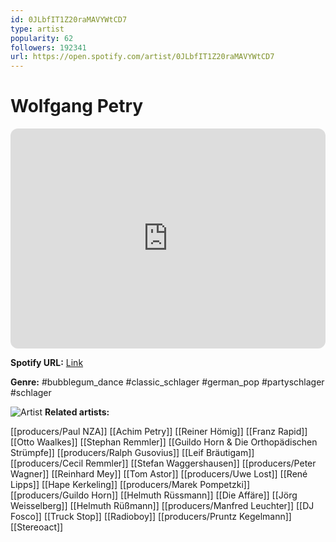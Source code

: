 ```yaml
---
id: 0JLbfIT1Z20raMAVYWtCD7
type: artist
popularity: 62
followers: 192341
url: https://open.spotify.com/artist/0JLbfIT1Z20raMAVYWtCD7
---
```

# Wolfgang Petry

<iframe style="border-radius:12px" src="https://open.spotify.com/embed/artist/0JLbfIT1Z20raMAVYWtCD7" width="100%" height="352" frameBorder="0" allowfullscreen="" allow="autoplay; clipboard-write; encrypted-media; fullscreen; picture-in-picture" loading="lazy"></iframe>

**Spotify URL:** [Link](https://open.spotify.com/artist/0JLbfIT1Z20raMAVYWtCD7)

**Genre:**  #bubblegum_dance #classic_schlager #german_pop #partyschlager #schlager

![Artist](https://i.scdn.co/image/ab6761610000e5ebca70d350bfd3c0423528d6dc)
**Related artists:**

[[producers/Paul NZA]]
[[Achim Petry]]
[[Reiner Hömig]]
[[Franz Rapid]]
[[Otto Waalkes]]
[[Stephan Remmler]]
[[Guildo Horn & Die Orthopädischen Strümpfe]]
[[producers/Ralph Gusovius]]
[[Leif Bräutigam]]
[[producers/Cecil Remmler]]
[[Stefan Waggershausen]]
[[producers/Peter Wagner]]
[[Reinhard Mey]]
[[Tom Astor]]
[[producers/Uwe Lost]]
[[René Lipps]]
[[Hape Kerkeling]]
[[producers/Marek Pompetzki]]
[[producers/Guildo Horn]]
[[Helmuth Rüssmann]]
[[Die Affäre]]
[[Jörg Weisselberg]]
[[Helmuth Rüßmann]]
[[producers/Manfred Leuchter]]
[[DJ Fosco]]
[[Truck Stop]]
[[Radioboy]]
[[producers/Pruntz Kegelmann]]
[[Stereoact]]
